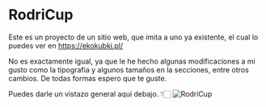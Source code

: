 # RodriCup
Este es un proyecto de un sitio web, que imita a uno ya existente, el cual lo puedes ver en https://ekokubki.pl/

No es exactamente igual, ya que le he hecho algunas modificaciones a mi gusto como la tipografia y algunos tamaños en la secciones, entre otros cambios. 
De todas formas espero que te guste. 

Puedes darle un vistazo general aqui debajo. 👇🏻
![RodriCup](https://user-images.githubusercontent.com/46611601/101946858-4d3bd280-3bce-11eb-8da2-90192a564e38.png)

